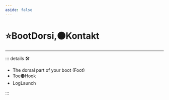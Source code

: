 ```yaml
---
aside: false
---
```

# ⭐<labor>BootDorsi</labor>,🟠<motor>Kontakt</motor>

---

<!-- =================================================== -->
<!-- =================================================== -->
<!-- =================================================== -->
<!-- =================================================== -->
<!-- =================================================== -->
::: details 🛠

- The dorsal part of your boot (Foot)
- Toe🟠<motor>Hook</motor>
- LogLaunch

:::
